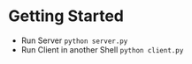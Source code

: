 # Getting Started

- Run Server `python server.py`
- Run Client in another Shell `python client.py`
